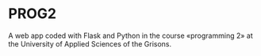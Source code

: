# PROG2
A web app coded with Flask and Python in the course «programming 2» at the University of Applied Sciences of the Grisons.

